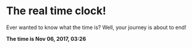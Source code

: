 # The real time clock!

Ever wanted to know what the time is? Well, your journey is about to end!

**The time is Nov 06, 2017, 03:26**